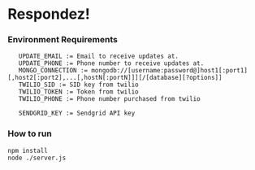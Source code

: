 Respondez!
===========

### Environment Requirements
```
   UPDATE_EMAIL := Email to receive updates at.
   UPDATE_PHONE := Phone number to receive updates at.
   MONGO_CONNECTION := mongodb://[username:password@]host1[:port1][,host2[:port2],...[,hostN[:portN]]][/[database][?options]]
   TWILIO_SID := SID key from twilio
   TWILIO_TOKEN := Token from twilio
   TWILIO_PHONE := Phone number purchased from twilio

   SENDGRID_KEY := Sendgrid API key
```

### How to run
    npm install
    node ./server.js
